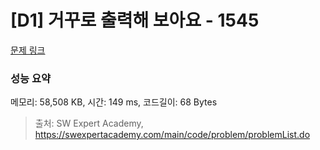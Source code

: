 # [D1] 거꾸로 출력해 보아요 - 1545 

[문제 링크](https://swexpertacademy.com/main/code/problem/problemDetail.do?contestProbId=AV2gbY0qAAQBBAS0) 

### 성능 요약

메모리: 58,508 KB, 시간: 149 ms, 코드길이: 68 Bytes



> 출처: SW Expert Academy, https://swexpertacademy.com/main/code/problem/problemList.do